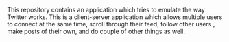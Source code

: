 This repository contains an application which tries to emulate the way Twitter works. This is a client-server application which allows multiple users to connect at the same time, scroll through their feed, follow other users , make posts of their own, and do couple of other things as well.